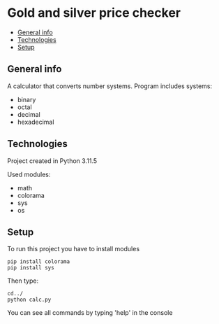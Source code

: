 <p>

# Gold and silver price checker

* [General info](#general-info)
* [Technologies](#technologies)
* [Setup](#setup)
  
## General info
A calculator that converts number systems.
Program includes systems:
* binary
* octal
* decimal
* hexadecimal
## Technologies
Project created in Python 3.11.5

Used modules:
* math
* colorama
* sys
* os
## Setup
To run this project you have to install modules

```
pip install colorama
pip install sys
```
Then type:
```
cd../
python calc.py
```
You can see all commands by typing 'help' in the console
</p>

